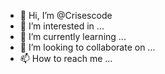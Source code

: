 - 👋 Hi, I’m @Crisescode
- 👀 I’m interested in ...
- 🌱 I’m currently learning ...
- 💞️ I’m looking to collaborate on ...
- 📫 How to reach me ...

<!---
Crisescode/Crisescode is a ✨ special ✨ repository because its `README.md` (this file) appears on your GitHub profile.
You can click the Preview link to take a look at your changes.
--->
